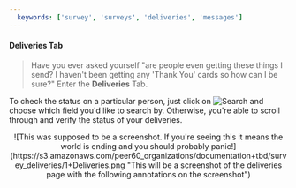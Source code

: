 ```yaml
---
  keywords: ['survey', 'surveys', 'deliveries', 'messages']
---
```


#### Deliveries Tab
>Have you ever asked yourself "are people even getting these things I send? I haven't been getting any 'Thank You' cards so how can I be sure?" Enter the **Deliveries** Tab.

To check the status on a particular person, just click on ![Search](https://s3.amazonaws.com/peer60_organizations/documentation+tbd/Icons/Search+Icon.png) and choose which field you'd like to search by. Otherwise, you're able to scroll through and verify the status of your deliveries.  

<center>
![This was supposed to be a screenshot. If you're seeing this it means the world is ending and you should probably panic!](https://s3.amazonaws.com/peer60_organizations/documentation+tbd/survey_deliveries/1+Deliveries.png "This will be a screenshot of the deliveries page with the following annotations on the screenshot")
</center>





